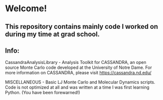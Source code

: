 # Welcome!
## This repository contains mainly code I worked on during my time at grad school.

## Info:

CassandraAnalysisLibrary - Analysis Toolkit for CASSANDRA, an open source Monte Carlo code developed at the University of Notre Dame. For more information on CASSANDRA, please visit https://cassandra.nd.edu/

MISCELLANEOUS - Basic LJ Monte Carlo and Molecular Dynamics scripts. Code is not optimized at all and was written at a time I was first learning Python. (You have been forewarned!)
